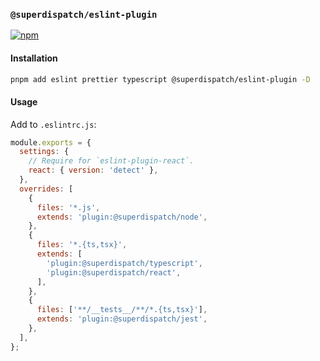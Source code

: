 ### `@superdispatch/eslint-plugin`

[![npm](https://img.shields.io/npm/v/@superdispatch/eslint-plugin)](https://www.npmjs.com/package/@superdispatch/eslint-plugin)

#### Installation

```bash
pnpm add eslint prettier typescript @superdispatch/eslint-plugin -D
```

#### Usage

Add to `.eslintrc.js`:

```js
module.exports = {
  settings: {
    // Require for `eslint-plugin-react`.
    react: { version: 'detect' },
  },
  overrides: [
    {
      files: '*.js',
      extends: 'plugin:@superdispatch/node',
    },
    {
      files: '*.{ts,tsx}',
      extends: [
        'plugin:@superdispatch/typescript',
        'plugin:@superdispatch/react',
      ],
    },
    {
      files: ['**/__tests__/**/*.{ts,tsx}'],
      extends: 'plugin:@superdispatch/jest',
    },
  ],
};
```
